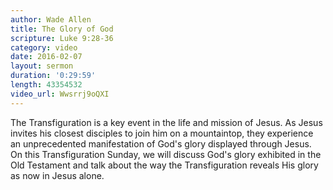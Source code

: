 ```yaml
---
author: Wade Allen
title: The Glory of God
scripture: Luke 9:28-36
category: video
date: 2016-02-07
layout: sermon
duration: '0:29:59' 
length: 43354532
video_url: Wwsrrj9oQXI
---
```


The Transfiguration is a key event in the life and mission of Jesus. As Jesus invites his closest disciples to join him on a mountaintop, they experience an unprecedented manifestation of God's glory displayed through Jesus. On this Transfiguration Sunday, we will discuss God's glory exhibited in the Old Testament and talk about the way the Transfiguration reveals His glory as now in Jesus alone.
